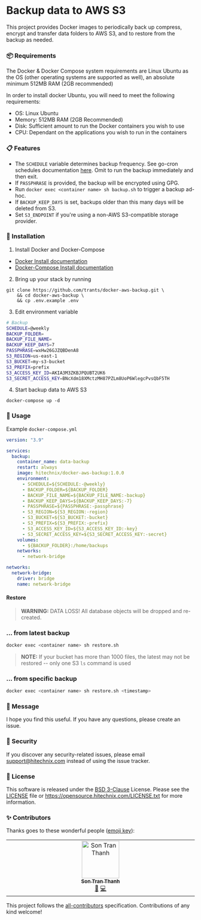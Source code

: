 # Backup data to AWS S3

This project provides Docker images to periodically back up compress, encrypt and transfer data folders to AWS S3, and to restore from the
backup as needed.

### 📦 Requirements

The Docker & Docker Compose system requirements are Linux Ubuntu as the OS (other operating systems are supported as
well), an absolute minimum 512MB RAM (2GB recommended)

In order to install docker Ubuntu, you will need to meet the following requirements:

- OS: Linux Ubuntu
- Memory: 512MB RAM (2GB Recommended)
- Disk: Sufficient amount to run the Docker containers you wish to use
- CPU: Dependant on the applications you wish to run in the containers

### 📋 Features

- The `SCHEDULE` variable determines backup frequency. See go-cron schedules
  documentation [here](http://godoc.org/github.com/robfig/cron#hdr-Predefined_schedules). Omit to run the backup
  immediately and then exit.
- If `PASSPHRASE` is provided, the backup will be encrypted using GPG.
- Run `docker exec <container name> sh backup.sh` to trigger a backup ad-hoc.
- If `BACKUP_KEEP_DAYS` is set, backups older than this many days will be deleted from S3.
- Set `S3_ENDPOINT` if you're using a non-AWS S3-compatible storage provider.

### 🔧 Installation

1. Install Docker and Docker-Compose

- [Docker Install documentation](https://docs.docker.com/install/)
- [Docker-Compose Install documentation](https://docs.docker.com/compose/install/)

2. Bring up your stack by running

```shell
git clone https://github.com/trants/docker-aws-backup.git \
    && cd docker-aws-backup \
    && cp .env.example .env
```

3. Edit environment variable

```bash
# Backup
SCHEDULE=@weekly
BACKUP_FOLDER=
BACKUP_FILE_NAME=
BACKUP_KEEP_DAYS=7
PASSPHRASE=wxHw26GJZQBDenA8
S3_REGION=us-east-1
S3_BUCKET=my-s3-bucket
S3_PREFIX=prefix
S3_ACCESS_KEY_ID=AKIA3M3ZKBJPQUBT2UK6
S3_SECRET_ACCESS_KEY=BNcXdm18XMctzMH87PZLm8UoP6WlegcPvsQbF5TH
```

4. Start backup data to AWS S3

```shell
docker-compose up -d
```

### 📝 Usage

Example `docker-compose.yml`

```yaml
version: "3.9"

services:
  backup:
    container_name: data-backup
    restart: always
    image: hitechnix/docker-aws-backup:1.0.0
    environment:
      - SCHEDULE=${SCHEDULE:-@weekly}
      - BACKUP_FOLDER=${BACKUP_FOLDER}
      - BACKUP_FILE_NAME=${BACKUP_FILE_NAME:-backup}
      - BACKUP_KEEP_DAYS=${BACKUP_KEEP_DAYS:-7}
      - PASSPHRASE=${PASSPHRASE:-passphrase}
      - S3_REGION=${S3_REGION:-region}
      - S3_BUCKET=${S3_BUCKET:-bucket}
      - S3_PREFIX=${S3_PREFIX:-prefix}
      - S3_ACCESS_KEY_ID=${S3_ACCESS_KEY_ID:-key}
      - S3_SECRET_ACCESS_KEY=${S3_SECRET_ACCESS_KEY:-secret}
    volumes:
      - ${BACKUP_FOLDER}:/home/backups
    networks:
      - network-bridge

networks:
  network-bridge:
    driver: bridge
    name: network-bridge
```

#### Restore

> **WARNING:** DATA LOSS! All database objects will be dropped and re-created.

### ... from latest backup

```sh
docker exec <container name> sh restore.sh
```

> **NOTE:** If your bucket has more than 1000 files, the latest may not be restored -- only one S3 `ls` command is used

### ... from specific backup

```sh
docker exec <container name> sh restore.sh <timestamp>
```

### 📨 Message

I hope you find this useful. If you have any questions, please create an issue.

### 🔐 Security

If you discover any security-related issues, please email support@hitechnix.com instead of using the issue tracker.

### 📖 License

This software is released under the [BSD 3-Clause][link-license] License. Please see the [LICENSE](LICENSE) file
or https://opensource.hitechnix.com/LICENSE.txt for more information.

### ✨ Contributors

Thanks goes to these wonderful people ([emoji key](https://allcontributors.org/docs/en/emoji-key)):

<!-- ALL-CONTRIBUTORS-LIST:START - Do not remove or modify this section -->
<!-- prettier-ignore-start -->
<!-- markdownlint-disable -->
<table>
  <td align="center" valign="top" width="14.28%">
    <a href="https://trants.io">
      <img src="https://avatars.githubusercontent.com/u/40693126?v=4?s=100" width="100px;" alt="Son Tran Thanh" />
      <br />
      <sub>
        <b>Son Tran Thanh</b>
      </sub>
    </a>
    <br />
    <a href="#maintenance-trants" title="Maintenance">🚧</a>
    <a href="https://github.com/hitechnix/docker-aws-backup/commits?author=trants" title="Code">💻</a>
  </td>
</table>

<!-- markdownlint-restore -->
<!-- prettier-ignore-end -->

<!-- ALL-CONTRIBUTORS-LIST:END -->

This project follows the [all-contributors](https://allcontributors.org) specification.
Contributions of any kind welcome!

[link-license]: https://opensource.org/license/bsd-3-clause

